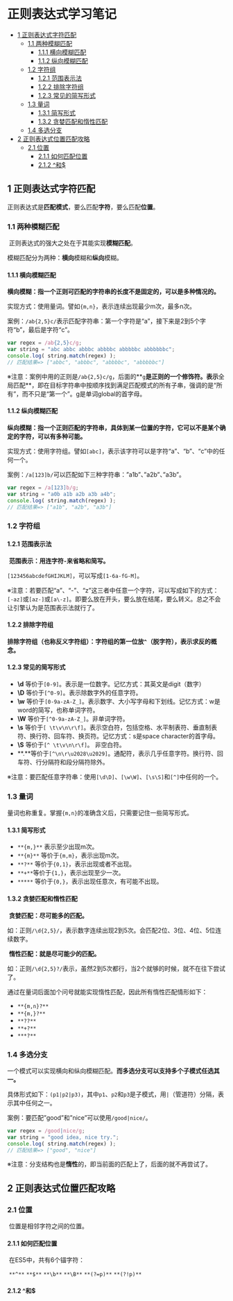 # 正则表达式学习笔记

  * [1 正则表达式字符匹配](#1-%E6%AD%A3%E5%88%99%E8%A1%A8%E8%BE%BE%E5%BC%8F%E5%AD%97%E7%AC%A6%E5%8C%B9%E9%85%8D)
    * [1\.1 两种模糊匹配](#11-%E4%B8%A4%E7%A7%8D%E6%A8%A1%E7%B3%8A%E5%8C%B9%E9%85%8D)
      * [1\.1\.1 横向模糊匹配](#111-%E6%A8%AA%E5%90%91%E6%A8%A1%E7%B3%8A%E5%8C%B9%E9%85%8D)
      * [1\.1\.2 纵向模糊匹配](#112-%E7%BA%B5%E5%90%91%E6%A8%A1%E7%B3%8A%E5%8C%B9%E9%85%8D)
    * [1\.2 字符组](#12-%E5%AD%97%E7%AC%A6%E7%BB%84)
      * [1\.2\.1 范围表示法](#121-%E8%8C%83%E5%9B%B4%E8%A1%A8%E7%A4%BA%E6%B3%95)
      * [1\.2\.2 排除字符组](#122-%E6%8E%92%E9%99%A4%E5%AD%97%E7%AC%A6%E7%BB%84)
      * [1\.2\.3 常见的简写形式](#123-%E5%B8%B8%E8%A7%81%E7%9A%84%E7%AE%80%E5%86%99%E5%BD%A2%E5%BC%8F)
    * [1\.3 量词](#13-%E9%87%8F%E8%AF%8D)
      * [1\.3\.1 简写形式](#131-%E7%AE%80%E5%86%99%E5%BD%A2%E5%BC%8F)
      * [1\.3\.2 贪婪匹配和惰性匹配](#132-%E8%B4%AA%E5%A9%AA%E5%8C%B9%E9%85%8D%E5%92%8C%E6%83%B0%E6%80%A7%E5%8C%B9%E9%85%8D)
    * [1\.4 多选分支](#14-%E5%A4%9A%E9%80%89%E5%88%86%E6%94%AF)
  * [2 正则表达式位置匹配攻略](#2-%E6%AD%A3%E5%88%99%E8%A1%A8%E8%BE%BE%E5%BC%8F%E4%BD%8D%E7%BD%AE%E5%8C%B9%E9%85%8D%E6%94%BB%E7%95%A5)
    * [2\.1 位置](#21-%E4%BD%8D%E7%BD%AE)
      * [2\.1\.1 如何匹配位置](#211-%E5%A6%82%E4%BD%95%E5%8C%B9%E9%85%8D%E4%BD%8D%E7%BD%AE)
      * [2\.1\.2 ^和$](#212-%E5%92%8C)

## 1 正则表达式字符匹配

​	正则表达式是**匹配模式**，要么匹配**字符**，要么匹配**位置**。

### 1.1 两种模糊匹配

​	正则表达式的强大之处在于其能实现**模糊匹配**。

​	模糊匹配分为两种：**横向**模糊和**纵向**模糊。

#### 1.1.1 横向模糊匹配

​	**横向模糊：指一个正则可匹配的字符串的长度不是固定的，可以是多种情况的。**

​	实现方式：使用量词。譬如`{m,n}`，表示连续出现最少m次，最多n次。

案例：`/ab{2,5}c/`表示匹配字符串：第一个字符是“a”，接下来是2到5个字符“b”，最后是字符“c”。

```javascript
var regex = /ab{2,5}c/g;
var string = "abc abbc abbbc abbbbc abbbbbc abbbbbbc";
console.log( string.match(regex) );
// 匹配结果=> ["abbc", "abbbc", "abbbbc", "abbbbbc"]
```

※注意：案例中用的正则是`/ab{2,5}c/g`，后面的**`g`**是正则的一个修饰符。表示**全局匹配**，即在目标字符串中按顺序找到满足匹配模式的所有子串，强调的是“所有”，而不只是“第一个”。g是单词global的首字母。

#### 1.1.2 纵向模糊匹配

​	**纵向模糊：指一个正则匹配的字符串，具体到某一位置的字符，它可以不是某个确定的字符，可以有多种可能。**

​	实现方式：使用字符组。譬如`[abc]`，表示该字符可以是字符“a”、“b”、“c”中的任何一个。

案例：`/a[123]b/`可以匹配如下三种字符串：”a1b”、”a2b”、”a3b”。

```js
var regex = /a[123]b/g;
var string = "a0b a1b a2b a3b a4b";
console.log( string.match(regex) );
// 匹配结果=> ["a1b", "a2b", "a3b"]
```

### 1.2 字符组

#### 1.2.1 范围表示法

​	**范围表示：用连字符`-`来省略和简写。**

​	`[123456abcdefGHIJKLM]`，可以写成`[1-6a-fG-M]`。

※注意：若要匹配“a”、“-”、“z”这三者中任意一个字符，可以写成如下的方式： `[-az]`或`[az-]`或`[a\-z]`。即要么放在开头，要么放在结尾，要么转义。总之不会让引擎认为是范围表示法就行了。

#### 1.2.2 排除字符组

​	**排除字符组（也称反义字符组）：字符组的第一位放`^`（脱字符），表示求反的概念。**

#### 1.2.3 常见的简写形式

- **\d** 等价于`[0-9]`。表示是一位数字。记忆方式：其英文是digit（数字）
- **\D** 等价于`[^0-9]`。表示除数字外的任意字符。
- **\w** 等价于`[0-9a-zA-Z_]`。表示数字、大小写字母和下划线。记忆方式：w是word的简写，也称单词字符。
- **\W** 等价于`[^0-9a-zA-Z_]`。非单词字符。
- **\s** 等价于`[ \t\v\n\r\f]`。表示空白符，包括空格、水平制表符、垂直制表符、换行符、回车符、换页符。记忆方式：s是space character的首字母。
- **\S** 等价于`[^ \t\v\n\r\f]`。 非空白符。
- **.**等价于`[^\n\r\u2028\u2029]`。通配符，表示几乎任意字符。换行符、回车符、行分隔符和段分隔符除外。

※注意：要匹配任意字符串：使用`[\d\D]`、`[\w\W]`、`[\s\S]`和`[^]`中任何的一个。

### 1.3 量词

​	量词也称重复。掌握`{m,n}`的准确含义后，只需要记住一些简写形式。

#### 1.3.1 简写形式

- `**{m,}**` 表示至少出现m次。
- `**{m}**` 等价于`{m,m}`，表示出现m次。
- `**?**` 等价于`{0,1}`，表示出现或者不出现。
- `**+**`等价于`{1,}`，表示出现至少一次。
- `*****` 等价于`{0,}`，表示出现任意次，有可能不出现。

#### 1.3.2 贪婪匹配和惰性匹配

​	**贪婪匹配：尽可能多的匹配。**

​	如：正则`/\d{2,5}/`，表示数字连续出现2到5次。会匹配2位、3位、4位、5位连续数字。

​	**惰性匹配：就是尽可能少的匹配。**

​	如：正则`/\d{2,5}?/`表示，虽然2到5次都行，当2个就够的时候，就不在往下尝试了。

​	通过在量词后面加个问号就能实现惰性匹配，因此所有惰性匹配情形如下：

- `**{m,n}?**`
- `**{m,}?**`
- `**??**`
- `**+?**`
- `***?**`

### 1.4 多选分支

​	一个模式可以实现横向和纵向模糊匹配。**而多选分支可以支持多个子模式任选其一。**

​	具体形式如下：`(p1|p2|p3)`，其中`p1`、`p2`和`p3`是子模式，用`|`（管道符）分隔，表示其中任何之一。

案例：要匹配”good”和”nice”可以使用`/good|nice/`。

```javascript
var regex = /good|nice/g;
var string = "good idea, nice try.";
console.log( string.match(regex) ); 
// 匹配结果=> ["good", "nice"]
```

※注意：分支结构也是**惰性**的，即当前面的匹配上了，后面的就不再尝试了。

## 2 正则表达式位置匹配攻略

### 2.1 位置

​	位置是相邻字符之间的位置。

#### 2.1.1 如何匹配位置

​	在ES5中，共有6个锚字符：

​	`**^**` `**$**` `**\b**` `**\B**` `**(?=p)**` `**(?!p)**`

#### 2.1.2 ^和$

